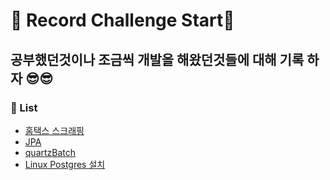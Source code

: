 # :loudspeaker: Record Challenge Start:metal:

## 공부했던것이나 조금씩 개발을 해왔던것들에 대해 기록 하자 :sunglasses::sunglasses:

### :pushpin: List
- [홈택스 스크래핑](https://github.com/ungseokchoi/feed/blob/master/issues/homeTax/홈택스_스크래핑.md)
- [JPA](https://github.com/ungseokchoi/feed/blob/master/issues/jpa/JPA.md)
- [quartzBatch](https://github.com/ungseokchoi/feed/blob/master/issues/quartz/quartzBatch.md)
- [Linux Postgres 설치](https://github.com/ungseokchoi/feed/blob/master/issues/linux/postgres.md)
